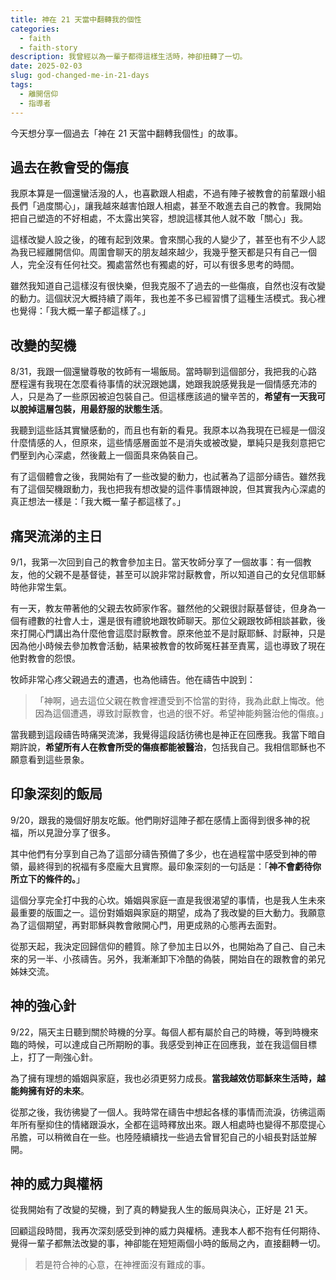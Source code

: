 ```yaml
---
title: 神在 21 天當中翻轉我的個性
categories:
  - faith
  - faith-story
description: 我曾經以為一輩子都得這樣生活時，神卻扭轉了一切。
date: 2025-02-03
slug: god-changed-me-in-21-days
tags: 
  - 離開信仰
  - 指導者
---
```


今天想分享一個過去「神在 21 天當中翻轉我個性」的故事。

## 過去在教會受的傷痕

我原本算是一個還蠻活潑的人，也喜歡跟人相處，不過有陣子被教會的前輩跟小組長們「過度關心」，讓我越來越害怕跟人相處，甚至不敢進去自己的教會。我開始把自己塑造的不好相處，不太露出笑容，想說這樣其他人就不敢「關心」我。

這樣改變人設之後，的確有起到效果。會來關心我的人變少了，甚至也有不少人認為我已經離開信仰。周圍會聊天的朋友越來越少，我幾乎整天都是只有自己一個人，完全沒有任何社交。獨處當然也有獨處的好，可以有很多思考的時間。

雖然我知道自己這樣沒有很快樂，但我克服不了過去的一些傷痕，自然也沒有改變的動力。這個狀況大概持續了兩年，我也差不多已經習慣了這種生活模式。我心裡也覺得：「我大概一輩子都這樣了。」

## 改變的契機

8/31，我跟一個還蠻尊敬的牧師有一場飯局。當時聊到這個部分，我把我的心路歷程還有我現在怎麼看待事情的狀況跟她講，她跟我說感覺我是一個情感充沛的人，只是為了一些原因被迫包裝自己。但這樣應該過的蠻辛苦的，**希望有一天我可以脫掉這層包裝，用最舒服的狀態生活**。

我聽到這些話其實蠻感動的，而且也有新的看見。我原本以為我現在已經是一個沒什麼情感的人，但原來，這些情感層面並不是消失或被改變，單純只是我刻意把它們壓到內心深處，然後戴上一個面具來偽裝自己。

有了這個體會之後，我開始有了一些改變的動力，也試著為了這部分禱告。雖然我有了這個契機跟動力，我也把我有想改變的這件事情跟神說，但其實我內心深處的真正想法一樣是：「我大概一輩子都這樣了。」

## 痛哭流涕的主日

9/1，我第一次回到自己的教會參加主日。當天牧師分享了一個故事：有一個教友，他的父親不是基督徒，甚至可以說非常討厭教會，所以知道自己的女兒信耶穌時他非常生氣。

有一天，教友帶著他的父親去牧師家作客。雖然他的父親很討厭基督徒，但身為一個有禮數的社會人士，還是很有禮貌地跟牧師聊天。那位父親跟牧師相談甚歡，後來打開心門講出為什麼他會這麼討厭教會。原來他並不是討厭耶穌、討厭神，只是因為他小時候去參加教會活動，結果被教會的牧師冤枉甚至責罵，這也導致了現在他對教會的怨恨。

牧師非常心疼父親過去的遭遇，也為他禱告。他在禱告中說到：

> 「神啊，過去這位父親在教會裡遭受到不恰當的對待，我為此獻上悔改。他因為這個遭遇，導致討厭教會，也過的很不好。希望神能夠醫治他的傷痕。」

當我聽到這段禱告時痛哭流涕，我覺得這段話彷彿也是神正在回應我。我當下暗自期許說，**希望所有人在教會所受的傷痕都能被醫治**，包括我自己。我相信耶穌也不願意看到這些景象。

## 印象深刻的飯局

9/20，跟我的幾個好朋友吃飯。他們剛好這陣子都在感情上面得到很多神的祝福，所以見證分享了很多。

其中他們有分享到自己為了這部分禱告預備了多少，也在過程當中感受到神的帶領，最終得到的祝福有多麼龐大且實際。最印象深刻的一句話是：「**神不會虧待你所立下的條件的。**」

這個分享完全打中我的心坎。婚姻與家庭一直是我很渴望的事情，也是我人生未來最重要的版圖之一。這份對婚姻與家庭的期望，成為了我改變的巨大動力。我願意為了這個期望，再對耶穌與教會敞開心門，用更成熟的心態再去面對。

從那天起，我決定回歸信仰的體質。除了參加主日以外，也開始為了自己、自己未來的另一半、小孩禱告。另外，我漸漸卸下冷酷的偽裝，開始自在的跟教會的弟兄姊妹交流。

## 神的強心針

9/22，隔天主日聽到關於時機的分享。每個人都有屬於自己的時機，等到時機來臨的時候，可以達成自己所期盼的事。我感受到神正在回應我，並在我這個目標上，打了一劑強心針。

為了擁有理想的婚姻與家庭，我也必須更努力成長。**當我越效仿耶穌來生活時，越能夠擁有好的未來**。

從那之後，我彷彿變了一個人。我時常在禱告中想起各樣的事情而流淚，彷彿這兩年所有壓抑住的情緒跟淚水，全都在這時釋放出來。跟人相處時也變得不那麼提心吊膽，可以稍微自在一些。也陸陸續續找一些過去曾冒犯自己的小組長對話並解開。

## 神的威力與權柄

從我開始有了改變的契機，到了真的轉變我人生的飯局與決心，正好是 21 天。

回顧這段時間，我再次深刻感受到神的威力與權柄。連我本人都不抱有任何期待、覺得一輩子都無法改變的事，神卻能在短短兩個小時的飯局之內，直接翻轉一切。

> 若是符合神的心意，在神裡面沒有難成的事。
